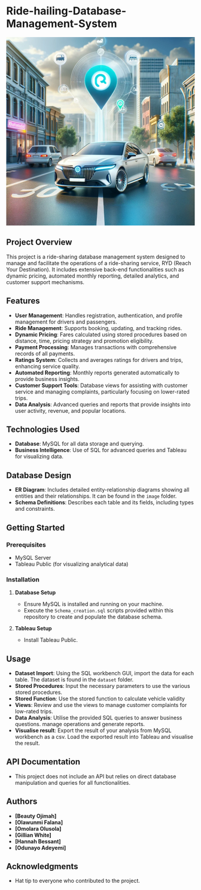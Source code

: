 # Ride-hailing-Database-Management-System

![Ride Share Image](image/ride_share_image.webp "Ride Share Image")

## Project Overview

This project is a ride-sharing database management system designed to manage and facilitate the operations of a ride-sharing service, RYD (Reach Your Destination). It includes extensive back-end functionalities such as dynamic pricing, automated monthly reporting, detailed analytics, and customer support mechanisms.

## Features

- **User Management**: Handles registration, authentication, and profile management for drivers and passengers.
- **Ride Management**: Supports booking, updating, and tracking rides.
- **Dynamic Pricing**: Fares calculated using stored procedures based on distance, time, pricing strategy and promotion eligibility.
- **Payment Processing**: Manages transactions with comprehensive records of all payments.
- **Ratings System**: Collects and averages ratings for drivers and trips, enhancing service quality.
- **Automated Reporting**: Monthly reports generated automatically to provide business insights.
- **Customer Support Tools**: Database views for assisting with customer service and managing complaints, particularly focusing on lower-rated trips.
- **Data Analysis**: Advanced queries and reports that provide insights into user activity, revenue, and popular locations.

## Technologies Used

- **Database**: MySQL for all data storage and querying.
- **Business Intelligence**: Use of SQL for advanced queries and Tableau for visualizing data.

## Database Design

- **ER Diagram**: Includes detailed entity-relationship diagrams showing all entities and their relationships. It can be found in the `image` folder.
- **Schema Definitions**: Describes each table and its fields, including types and constraints.

## Getting Started

### Prerequisites

- MySQL Server
- Tableau Public (for visualizing analytical data)

### Installation

1. **Database Setup**
   - Ensure MySQL is installed and running on your machine.
   - Execute the `Schema_creation.sql` scripts provided within this repository to create and populate the database schema.   

2. **Tableau Setup**
   - Install Tableau Public.

## Usage
- **Dataset Import**: Using the SQL workbench GUI, import the data for each table. The dataset is found in the `dataset` folder.
- **Stored Procedures**: Input the necessary parameters to use the various stored procedures.
- **Stored Function**: Use the stored function to calculate vehicle validity
- **Views**: Review and use the views to manage customer complaints for low-rated trips. 
- **Data Analysis**: Utilise the provided SQL queries to answer business questions. manage operations and generate reports.
- **Visualise result**: Export the result of your analysis from MySQL workbench as a csv. Load the exported result into Tableau and visualise the result.  
  
## API Documentation

- This project does not include an API but relies on direct database manipulation and queries for all functionalities.

## Authors

- **[Beauty Ojimah]**
- **[Olawunmi Falana]**
- **[Omolara Olusola]**
- **[Gillian White]**
- **[Hannah Bessant]**
- **[Odunayo Adeyemi]**   

## Acknowledgments

- Hat tip to everyone who contributed to the project.

